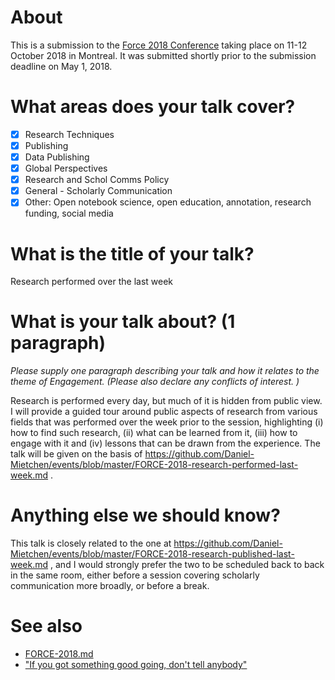 # About

This is a submission to the [Force 2018 Conference](https://www.force11.org/meetings/force2018) taking place on 11-12 October 2018 in Montreal. It was submitted shortly prior to the submission deadline on May 1, 2018.

# What areas does your talk cover?

- [X] Research Techniques
- [X] Publishing
- [X] Data Publishing
- [X] Global Perspectives
- [X] Research and Schol Comms Policy
- [X] General - Scholarly Communication
- [X] Other: Open notebook science, open education, annotation, research funding, social media

# What is the title of your talk?

Research performed over the last week

# What is your talk about? (1 paragraph)

*Please supply one paragraph describing your talk and how it relates to the theme of Engagement. (Please also declare any conflicts of interest. )*

Research is performed every day, but much of it is hidden from public view. I will provide a guided tour around public aspects of research from various fields that was performed over the week prior to the session, highlighting (i) how to find such research, (ii) what can be learned from it, (iii) how to engage with it and (iv) lessons that can be drawn from the experience. The talk will be given on the basis of https://github.com/Daniel-Mietchen/events/blob/master/FORCE-2018-research-performed-last-week.md .

# Anything else we should know? 

This talk is closely related to the one at https://github.com/Daniel-Mietchen/events/blob/master/FORCE-2018-research-published-last-week.md , and I would strongly prefer the two to be scheduled back to back in the same room, either before a session covering scholarly communication more broadly, or before a break.

# See also 

* [FORCE-2018.md](FORCE-2018.md)
* ["If you got something good going, don't tell anybody"](https://twitter.com/NastyCSA_/status/991046895018668039)
